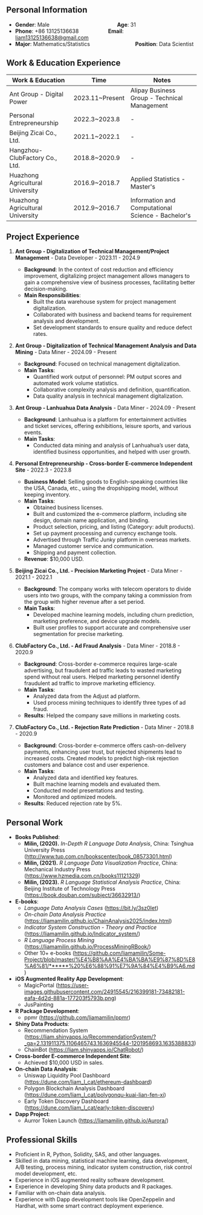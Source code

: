  <!-- <center>
    <h1>Resume</h1>
</center> -->

## Personal Information

* **Gender**: Male &emsp;&emsp;&emsp;&emsp;&emsp;&emsp;&emsp;&emsp;&emsp;&emsp;&emsp;&emsp;&ensp;**Age**: 31
* **Phone**: +86 13125136638 &emsp;&emsp;&emsp;&emsp;&emsp; **Email**: liam13125136638@gmail.com
* **Major**: Mathematics/Statistics &emsp;&emsp;&emsp;&emsp;&emsp;&emsp;&emsp;&emsp; **Position**: Data Scientist

## Work & Education Experience

| **Work & Education** | **Time** | **Notes** |
|-----------------------|----------|-----------|
| Ant Group - Digital Power | 2023.11~Present | Alipay Business Group - Technical Management |
| Personal Entrepreneurship | 2022.3~2023.8 | - |
| Beijing Zicai Co., Ltd. | 2021.1~2022.1 | - |
| Hangzhou-ClubFactory Co., Ltd. | 2018.8~2020.9 | - |
| Huazhong Agricultural University | 2016.9~2018.7 | Applied Statistics - Master's |
| Huazhong Agricultural University | 2012.9~2016.7 | Information and Computational Science - Bachelor's |

## Project Experience

1. **Ant Group - Digitalization of Technical Management/Project Management** - Data Developer - 2023.11 - 2024.9
   * **Background**: In the context of cost reduction and efficiency improvement, digitalizing project management allows managers to gain a comprehensive view of business processes, facilitating better decision-making.
   * **Main Responsibilities**:
     * Built the data warehouse system for project management digitalization.
     * Collaborated with business and backend teams for requirement analysis and development.
     * Set development standards to ensure quality and reduce defect rates.

2. **Ant Group - Digitalization of Technical Management Analysis and Data Mining** - Data Miner - 2024.09 - Present
   * **Background**: Focused on technical management digitalization.
   * **Main Tasks**:
     * Quantified work output of personnel: PM output scores and automated work volume statistics.
     * Collaborative complexity analysis and definition, quantification.
     * Data quality analysis in technical management digitalization.

3. **Ant Group - Lanhuahua Data Analysis** - Data Miner - 2024.09 - Present
   * **Background**: Lanhuahua is a platform for entertainment activities and ticket services, offering exhibitions, leisure sports, and various events.
   * **Main Tasks**:
     * Conducted data mining and analysis of Lanhuahua’s user data, identified business opportunities, and helped with user growth.

4. **Personal Entrepreneurship - Cross-border E-commerce Independent Site** - 2022.3 - 2023.8
   * **Business Model**: Selling goods to English-speaking countries like the USA, Canada, etc., using the dropshipping model, without keeping inventory.
   * **Main Tasks**:
     * Obtained business licenses.
     * Built and customized the e-commerce platform, including site design, domain name application, and binding.
     * Product selection, pricing, and listing (Category: adult products).
     * Set up payment processing and currency exchange tools.
     * Advertised through Traffic Junky platform in overseas markets.
     * Managed customer service and communication.
     * Shipping and payment collection.
   * **Revenue**: $10,000 USD.

5. **Beijing Zicai Co., Ltd. - Precision Marketing Project** - Data Miner - 2021.1 - 2022.1
   * **Background**: The company works with telecom operators to divide users into two groups, with the company taking a commission from the group with higher revenue after a set period.
   * **Main Tasks**:
     * Developed machine learning models, including churn prediction, marketing preference, and device upgrade models.
     * Built user profiles to support accurate and comprehensive user segmentation for precise marketing.

6. **ClubFactory Co., Ltd. - Ad Fraud Analysis** - Data Miner - 2018.8 - 2020.9
   * **Background**: Cross-border e-commerce requires large-scale advertising, but fraudulent ad traffic leads to wasted marketing spend without real users. Helped marketing personnel identify fraudulent ad traffic to improve marketing efficiency.
   * **Main Tasks**:
     * Analyzed data from the Adjust ad platform.
     * Used process mining techniques to identify three types of ad fraud.
   * **Results**: Helped the company save millions in marketing costs.

7. **ClubFactory Co., Ltd. - Rejection Rate Prediction** - Data Miner - 2018.8 - 2020.9
   * **Background**: Cross-border e-commerce offers cash-on-delivery payments, enhancing user trust, but rejected shipments lead to increased costs. Created models to predict high-risk rejection customers and balance cost and user experience.
   * **Main Tasks**:
     * Analyzed data and identified key features.
     * Built machine learning models and evaluated them.
     * Conducted model presentations and testing.
     * Monitored and optimized models.
   * **Results**: Reduced rejection rate by 5%.

## Personal Work

* **Books Published**:
    * **Milin, (2020).** *In-Depth R Language Data Analysis*, China: Tsinghua University Press (http://www.tup.com.cn/bookscenter/book_08573301.html)
    * **Milin, (2021).** *R Language Data Visualization Practice*, China: Mechanical Industry Press (https://www.hzmedia.com.cn/books11121329)
    * **Milin, (2023).** *R Language Statistical Analysis Practice*, China: Beijing Institute of Technology Press (https://book.douban.com/subject/36632913/)
* **E-books**:
    * *Language Data Analysis Cases* (https://bit.ly/3sz0Iet)
    * *On-chain Data Analysis Practice* (https://liamamilin.github.io/ChainAnalysis2025/index.html)
    * *Indicator System Construction - Theory and Practice* (https://liamamilin.github.io/Indicator_system/)
    * *R Language Process Mining* (https://liamamilin.github.io/ProcessMiningRBook/)
    * Other 10+ e-books (https://github.com/liamamilin/Some-Project/blob/master/%E4%B8%AA%E4%BA%BA%E9%87%8D%E8%A6%81/******%20%E6%88%91%E7%9A%84%E4%B9%A6.md)
* **iOS Augmented Reality App Development**:
    * MagicPortal (https://user-images.githubusercontent.com/24915545/216399181-73482181-eafa-4d2d-881a-177203f5793b.png)
    * JusPainting
* **R Package Development**:
    - ppmr (https://github.com/liamamilin/ppmr)
* **Shiny Data Products**:
    - Recommendation System (https://liam.shinyapps.io/RecommendationSystem/?_ga=2.131911375.1106465743.1636945544-1201958693.1635388833)
    - ChainBot (https://liam.shinyapps.io/ChatRobot/)
* **Cross-border E-commerce Independent Site**:
    - Achieved $10,000 USD in sales.
* **On-chain Data Analysis**:
    - Uniswap Liquidity Pool Dashboard (https://dune.com/liam_l_cat/ethereum-dashboard)
    - Polygon Blockchain Analysis Dashboard (https://dune.com/liam_l_cat/polygonqu-kuai-lian-fen-xi)
    - Early Token Discovery Dashboard (https://dune.com/liam_l_cat/early-token-discovery)
* **Dapp Project**:
    - Aurror Token Launch (https://liamamilin.github.io/Aurora/)

## Professional Skills

* Proficient in R, Python, Solidity, SAS, and other languages.
* Skilled in data mining, statistical machine learning, data development, A/B testing, process mining, indicator system construction, risk control model development, etc.
* Experience in iOS augmented reality software development.
* Experience in developing Shiny data products and R packages.
* Familiar with on-chain data analysis.
* Experience with Dapp development tools like OpenZeppelin and Hardhat, with some smart contract deployment experience.

 
